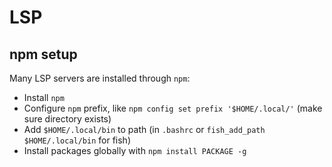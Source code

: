 # LSP 

## npm setup

Many LSP servers are installed through `npm`:

* Install `npm`
* Configure `npm` prefix, like `npm config set prefix '$HOME/.local/'` (make sure
  directory exists)
* Add `$HOME/.local/bin` to path (in `.bashrc` or `fish_add_path $HOME/.local/bin`
  for fish)
* Install packages globally with `npm install PACKAGE -g`
